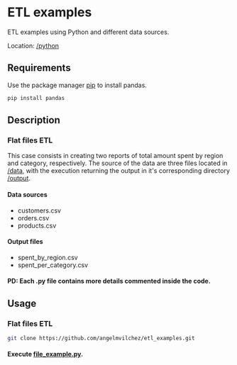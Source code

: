 # ETL examples

ETL examples using Python and different data sources.

Location: [/python](/python)

## Requirements

Use the package manager [pip](https://pip.pypa.io/en/stable/) to install pandas.

```bash
pip install pandas
```

## Description

### Flat files ETL

This case consists in creating two reports of total amount spent by region and category, respectively. The source of the data are three files located in [/data](/data), with the execution returning the output in it's corresponding directory [/output](/output).

#### Data sources
- customers.csv
- orders.csv
- products.csv

#### Output files
- spent_by_region.csv
- spent_per_category.csv

#### PD: Each .py file contains more details commented inside the code.

## Usage

### Flat files ETL

```bash
git clone https://github.com/angelmvilchez/etl_examples.git
```

#### Execute [file_example.py](/python/file_example.py).
